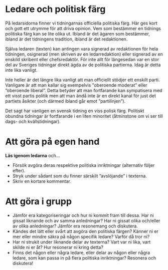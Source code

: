 # Ledare och politisk färg

På ledarsidorna finner vi tidningarnas officiella politiska färg. Här ges kort och gott ett utrymme för att driva opinion. Vem som bestämmer en tidnings politiska färg kan se lite olika ut. Ibland är det ägaren som bestämmer, ibland är det tidningens tradition, ibland är det redaktionen.

Själva ledaren (texten) kan antingen vara signerad av redaktionen för hela tidningen, osignerad (men skriven av en ledarredaktion) eller signerad av en enskild skribent eller chefsredaktör.
För inte allt för längesedan var en stor del av Sveriges tidningar direkt ägda av de politiska partierna. Idag är detta inte lika vanligt.

Inte heller är det längre lika vanligt att man officiellt stödjer ett enskilt parti. Vanligare är att man kallar sig exempelvis "oberoende moderat" eller ”oberoende liberal”. Detta betyder att man fortfarande kan sympatisera med ett visst partis politik men att man ändå inte är en direkt kanal för just det partiets åsikter (och därmed ibland går emot ”partilinjen”).

Det sagt har vanligen en svensk tidning en viss polisk färg. Politiskt obundna tidningar är fortfarande i en liten minoritet (åtminstone om vi ser till dags- och kvällstidningar).

# Att göra på egen hand

**Läs igenom ledarna** och...
* Försök avgöra deras respektive politiska inriktningar (alternativ följer efter).
* Stryk under sådant som du finner särskilt ”avslöjande” i texterna.
* Skriv en kortare kommentar.

# Att göra i grupp

* Jämför era kategoriseringar och hur ni kommit fram till dessa. Har ni gissat liknande och av samma anledningar? Har ni gissat olika och/eller av olika anledningar? Jämför era resonemang och diskutera.
* Kändes det lätt eller svårt att avgöra den politiska färgen? Känner ni er mer eller mindre säkra på någon specifik ledare? Varför då tror ni?
* Har ni strukit under liknande delar av texterna? Vart var ni lika, vart skilde ni er åt? Hur resonerar ni kring detta?
* Finns det någon eller några ledare, eller delar av någon eller några ledare, som kan passa in på flera politiska inriktningar? Resonera och diskutera!